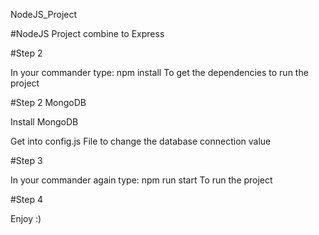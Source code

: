 NodeJS_Project

#NodeJS Project combine to Express 

#Step 2

In your commander type: npm install
To get the dependencies to run the project

#Step 2 MongoDB

Install MongoDB

Get into config.js File to change the database connection value

#Step 3

In your commander again type: npm run start
To run the project 

#Step 4

Enjoy :)



